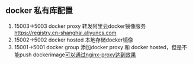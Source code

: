 ## docker 私有库配置
1. 15003->5003 
    docker proxy 转发阿里云docker镜像服务 https://registry.cn-shanghai.aliyuncs.com
2. 15002->5002
    docker hosted 本地存储docker镜像
3. 15001->5001
    docker group 添加docker proxy 和 docker hosted，但是不能push dockerimage[可以通过nginx-proxy达到效果](./nginx-proxy.conf)